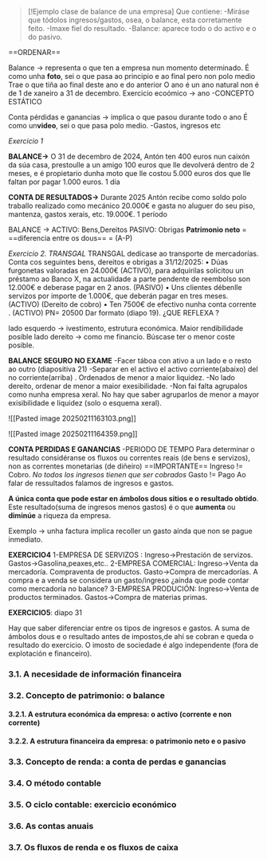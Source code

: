 >[!Ejemplo clase de balance de una empresa]
>Que contiene:
>	-Miráse que tódolos ingresos/gastos, osea, o balance, esta corretamente feito.
>	-Imaxe fiel do resultado.
>	-Balance: aparece todo o do activo e o do pasivo.

==ORDENAR==

Balance -> representa o que ten a empresa nun momento determinado.
	É como unha **foto**, sei o que pasa ao principio e ao final pero non polo medio
	Trae o que tiña ao final deste ano e do anterior
	O ano é un ano natural non é de 1 de xaneiro a 31 de decembro.
	Exercicio ecoómico -> ano
	-CONCEPTO ESTÁTICO

Conta pérdidas e ganancias -> implica o que pasou durante todo o ano
	É como un**video**, sei o que pasa polo medio.
	-Gastos, ingresos etc


*Exercicio 1*

**BALANCE->** O 31 de decembro de 2024, Antón ten 400 euros nun
	caixón da súa casa, prestoulle a un amigo 100 euros
	que lle devolverá dentro de 2 meses, e é propietario
	dunha moto que lle costou 5.000 euros dos que lle
	faltan por pagar 1.000 euros.
1 día

**CONTA DE RESULTADOS->** Durante 2025 Antón recibe como soldo polo traballo
	realizado como mecánico 20.000€ e gasta no aluguer
	do seu piso, mantenza, gastos xerais, etc. 19.000€.
1 período

BALANCE -> 
	ACTIVO: Bens,Dereitos
	PASIVO: Obrigas
	**Patrimonio neto** = ==diferencia entre os dous== = (A-P)


*Exercicio 2. TRANSGAL*
TRANSGAL dedícase ao transporte de mercadorías. Conta
cos seguintes bens, dereitos e obrigas a 31/12/2025:
	• Dúas furgonetas valoradas en 24.000€ (ACTIVO), para adquirilas
		solicitou un préstamo ao Banco X, na actualidade a parte
		pendente de reembolso son 12.000€ e deberase pagar en 2
		anos. (PASIVO)
	• Uns clientes débenlle servizos por importe de 1.000€, que
		deberán pagar en tres meses. (ACTIVO) (Dereito de cobro)
	• Ten 7500€ de efectivo nunha conta corrente . (ACTIVO)
PN= 20500
Dar formato (diapo 19).
¿QUE REFLEXA ?

lado esquerdo -> ivestimento, estrutura económica. Maior rendibilidade posible
lado dereito -> como me financio. Búscase ter o menor coste posible.


**BALANCE SEGURO NO EXAME**
-Facer táboa con ativo a un lado e o resto ao outro (diapositiva 21)
-Separar en el activo el activo corriente(abaixo) del no corriente(arriba) . Ordenados de menor a maior liquidez.
-No lado dereito, ordenar de menor a maior exesibilidade. 
-Non fai falta agrupalos como nunha empresa xeral. No hay que saber agruparlos de menor a mayor exisibilidade e liquidez (solo o esquema xeral).

![[Pasted image 20250211163103.png]]

![[Pasted image 20250211164359.png]]


**CONTA PERDIDAS E GANANCIAS**
	-PERIODO DE TEMPO
	Para determinar o resultado considéranse os fluxos ou correntes reais (de bens e servizos), non as correntes monetarias (de diñeiro) ==IMPORTANTE==
	Ingreso != Cobro. *No todos los ingresos tienen que ser cobrados*
	Gasto != Pago
	Ao falar de ressultados falamos de ingresos e gastos.
	
	
**A única conta que pode estar en ámbolos dous sitios e o resultado obtido**. Este resultado(suma de ingresos menos gastos) é o que **aumenta** ou **diminúe** a riqueza da empresa.

Exemplo -> unha factura implica recoller un gasto aínda que non se pague inmediato.


**EXERCICIO4**
1-EMPRESA DE SERVIZOS :
	Ingreso->Prestación de servizos.
	Gastos->Gasolina,peaxes,etc..
2-EMPRESA COMERCIAL:
	Ingreso->Venta da mercadoría.
	Compraventa de productos.
	Gasto->Compra de mercadorías.
	A compra e a venda se considera un gasto/ingreso ¿aínda que pode contar como mercadoría no balance?
3-EMPRESA PRODUCIÓN:
	Ingreso->Venta de productos terminados.
	Gastos->Compra de materias primas.

**EXERCICIO5**: diapo 31

Hay que saber diferenciar entre os tipos de ingresos e gastos.
A suma de ámbolos dous e o resultado antes de impostos,de ahí se cobran e queda o resultado do exercicio.
O imosto de sociedade é algo independente (fora de explotación e financeiro).


### 3.1. A necesidade de información financeira
### 3.2. Concepto de patrimonio: o balance
####   3.2.1. A estrutura económica da empresa: o activo (corrente e                      non corrente)
####    3.2.2. A estrutura financeira da empresa: o patrimonio neto e o pasivo
### 3.3. Concepto de renda: a conta de perdas e ganancias
### 3.4. O método contable
### 3.5. O ciclo contable: exercicio económico
### 3.6. As contas anuais
### 3.7. Os fluxos de renda e os fluxos de caixa